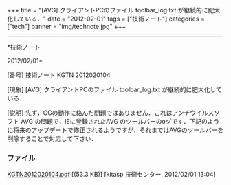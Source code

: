 ﻿+++
title = "[AVG] クライアントPCのファイル toolbar_log.txt が継続的に肥大化している．"
date = "2012-02-01"
tags = ["技術ノート"]
categories = ["tech"]
banner = "img/technote.jpg"
+++

-----------------------------------------------------------------------------------------------------------------------------

*技術ノート

2012/02/01*


[番号]
技術ノート KGTN 2012020104

[現象]
[AVG] クライアントPCのファイル toolbar_log.txt
が継続的に肥大化している．

[説明]
先ず，GGの動作に絡んだ問題ではありません．これはアンチウイルスソフト AVG
の問題で，IEに登録されたAVG
のツールバーのoグです．下記のように将来のアップデートで修正されるようですが，それまではAVGのツールバーを削除することで対応して下さい．


### ファイル

 
 


[KGTN2012020104.pdf](http://techreport.kitasp.net/attachments/download/828/KGTN2012020104.pdf)
 [(53.3 KB)] [kitasp 技術センター, 2012/02/01
13:04]


 


 

